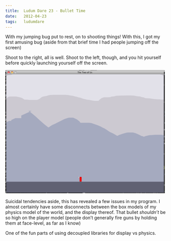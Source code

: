 ```yaml
---
title:  Ludum Dare 23 - Bullet Time
date:   2012-04-23
tags:   ludumdare
---
```


With my jumping bug put to rest, on to shooting things! With this, I got my first amusing bug (aside from that brief time I had people jumping off the screen)

Shoot to the right, all is well. Shoot to the left, though, and you hit yourself before quickly launching yourself off the screen.

![](/images/2012-04-23-bullet.png)

Suicidal tendencies aside, this has revealed a few issues in my program. I almost certainly have some disconnects between the box models of my physics model of the world, and the display thereof. That bullet *shouldn’t* be so high on the player model (people don’t generally fire guns by holding them at face-level, as far as I know)

One of the fun parts of using decoupled libraries for display vs physics. 